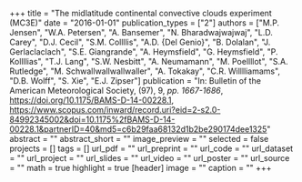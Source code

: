 +++
title = "The midlatitude continental convective clouds experiment (MC3E)"
date = "2016-01-01"
publication_types = ["2"]
authors = ["M.P. Jensen", "W.A. Petersen", "A. Bansemer", "N. Bharadwajwajwaj", "L.D. Carey", "D.J. Cecil", "S.M. Collllis", "A.D. {Del Genio}", "B. Dolalan", "J. Gerlaclaclach", "S.E. Giangrande", "A. Heymsfield", "G. Heymsfield", "P. Kollllias", "T.J. Lang", "S.W. Nesbitt", "A. Neumamann", "M. Poellllot", "S.A. Rutledge", "M. Schwallwallwallwaller", "A. Tokakay", "C.R. Willlliamams", "D.B. Wolff", "S. Xie", "E.J. Zipser"]
publication = "In: Bulletin of the American Meteorological Society, (97), 9, _pp. 1667-1686_, https://doi.org/10.1175/BAMS-D-14-00228.1, https://www.scopus.com/inward/record.uri?eid=2-s2.0-84992345002&doi=10.1175%2fBAMS-D-14-00228.1&partnerID=40&md5=c6b29faa68132d1b2be290174dee1325"
abstract = ""
abstract_short = ""
image_preview = ""
selected = false
projects = []
tags = []
url_pdf = ""
url_preprint = ""
url_code = ""
url_dataset = ""
url_project = ""
url_slides = ""
url_video = ""
url_poster = ""
url_source = ""
math = true
highlight = true
[header]
image = ""
caption = ""
+++
